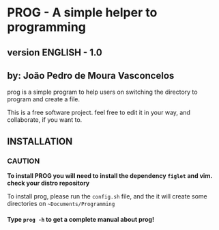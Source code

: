 # PROG - A simple helper to programming
## version ENGLISH - 1.0
## by: João Pedro de Moura Vasconcelos

prog is a simple program to help users on switching the directory to program and create a file.

This is a free software project. feel free to edit it in your way, and collaborate, if you want to.

## INSTALLATION

### CAUTION
**To install PROG you will need to install the dependency `figlet` and vim. check your distro repository**

To install prog, please run the `config.sh` file, and the it will create some directories on  `~Documents/Programming`

#### Type `prog -h` to get a complete manual about prog!

